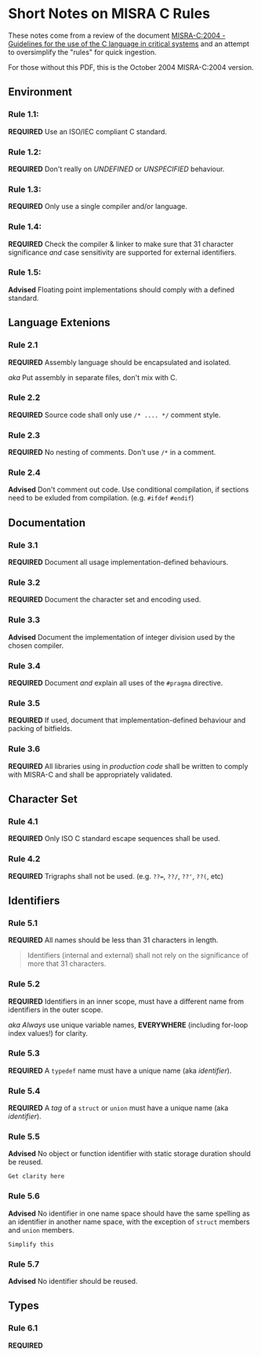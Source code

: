 # Short Notes on MISRA C Rules

These notes come from a review of the document [MISRA-C:2004 - Guidelines for 
the use of the C language in critical systems](./resources/ebook/misra-c-2004.pdf) 
and an attempt to oversimplify the "rules" for quick ingestion. 

For those without this PDF, this is the October 2004 MISRA-C:2004 version.

## Environment

### Rule 1.1:
**REQUIRED** Use an ISO/IEC compliant C standard.


### Rule 1.2:
**REQUIRED** Don't really on *UNDEFINED* or *UNSPECIFIED* behaviour.


### Rule 1.3:
**REQUIRED** Only use a single compiler and/or language. 


### Rule 1.4:
**REQUIRED** Check the compiler & linker to make sure that 31 character 
significance *and* case sensitivity are supported for external identifiers.


### Rule 1.5:
**Advised** Floating point implementations should comply with a defined standard.


## Language Extenions

### Rule 2.1
**REQUIRED** Assembly language should be encapsulated and isolated.

*aka* Put assembly in separate files, don't mix with C. 


### Rule 2.2
**REQUIRED** Source code shall only use `/* .... */` comment style.


### Rule 2.3
**REQUIRED** No nesting of comments. Don't use `/*` in a comment.


### Rule 2.4
**Advised** Don't comment out code. Use conditional compilation, if sections 
need to be exluded from compilation. (e.g. `#ifdef` `#endif`)


## Documentation

### Rule 3.1
**REQUIRED** Document all usage implementation-defined behaviours.


### Rule 3.2
**REQUIRED** Document the character set and encoding used. 


### Rule 3.3
**Advised** Document the implementation of integer division used by the chosen 
compiler. 


### Rule 3.4
**REQUIRED** Document *and* explain all uses of the `#pragma` directive. 


### Rule 3.5
**REQUIRED** If used, document that implementation-defined behaviour and packing
of bitfields. 


### Rule 3.6
**REQUIRED** All libraries using in *production code* shall be written to comply
with MISRA-C and shall be appropriately validated. 


## Character Set

### Rule 4.1
**REQUIRED** Only ISO C standard escape sequences shall be used. 


### Rule 4.2
**REQUIRED** Trigraphs shall not be used. (e.g. `??=`, `??/`, `??'`, `??(`, etc)


## Identifiers

### Rule 5.1
**REQUIRED** All names should be less than 31 characters in length. 
> Identifiers (internal and external) shall not rely on the 
> significance of more that 31 characters.


### Rule 5.2
**REQUIRED** Identifiers in an inner scope, must have a different name from 
identifiers in the outer scope. 

*aka* *Always* use unique variable names, **EVERYWHERE** (including for-loop
index values!) for clarity. 


### Rule 5.3
**REQUIRED** A `typedef` name must have a unique name (aka *identifier*).


### Rule 5.4
**REQUIRED** A *tag* of a `struct` or `union` must have a unique name (aka
*identifier*).

### Rule 5.5
**Advised** No object or function identifier with static storage duration should
be reused.

`Get clarity here`


### Rule 5.6
**Advised** No identifier in one name space should have the same spelling as an
identifier in another name space, with the exception of `struct` members and
`union` members.

`Simplify this`


### Rule 5.7
**Advised** No identifier should be reused. 


## Types

### Rule 6.1
**REQUIRED** 